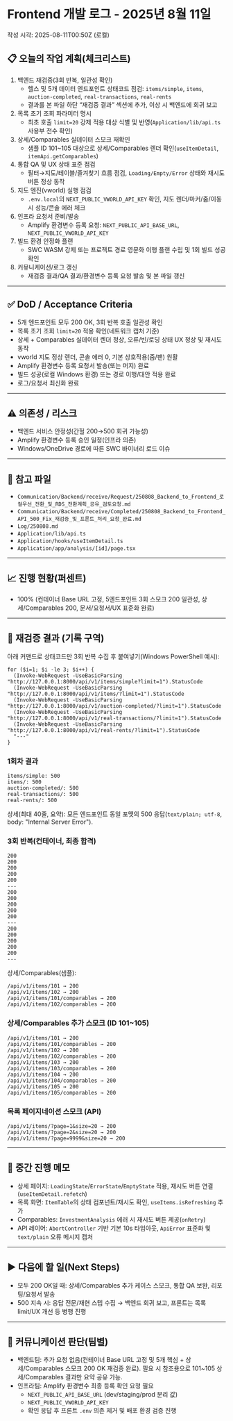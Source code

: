 # Frontend 개발 로그 - 2025년 8월 11일

작성 시각: 2025-08-11T00:50Z (로컬)

## 📋 오늘의 작업 계획(체크리스트)

1. 백엔드 재검증(3회 반복, 일관성 확인)
   - 헬스 및 5개 데이터 엔드포인트 상태코드 점검: `items/simple`, `items`, `auction-completed`, `real-transactions`, `real-rents`
   - 결과를 본 파일 하단 “재검증 결과” 섹션에 추가, 이상 시 백엔드에 회귀 보고
2. 목록 초기 조회 파라미터 명시
   - 최초 호출 `limit=20` 강제 적용 대상 식별 및 반영(`Application/lib/api.ts` 사용부 전수 확인)
3. 상세/Comparables 실데이터 스모크 재확인
   - 샘플 ID 101~105 대상으로 상세/Comparables 렌더 확인(`useItemDetail`, `itemApi.getComparables`)
4. 통합 QA 및 UX 상태 표준 점검
   - 필터→지도/테이블/즐겨찾기 흐름 점검, `Loading/Empty/Error` 상태와 재시도 버튼 정상 동작
5. 지도 엔진(vworld) 실행 점검
   - `.env.local`의 `NEXT_PUBLIC_VWORLD_API_KEY` 확인, 지도 렌더/마커/줌/이동 시 성능/콘솔 에러 체크
6. 인프라 요청서 준비/발송
   - Amplify 환경변수 등록 요청: `NEXT_PUBLIC_API_BASE_URL`, `NEXT_PUBLIC_VWORLD_API_KEY`
7. 빌드 환경 안정화 플랜
   - SWC WASM 강제 또는 프로젝트 경로 영문화 이행 플랜 수립 및 1회 빌드 성공 확인
8. 커뮤니케이션/로그 갱신
   - 재검증 결과/QA 결과/환경변수 등록 요청 발송 및 본 파일 갱신

---

## ✅ DoD / Acceptance Criteria

- 5개 엔드포인트 모두 200 OK, 3회 반복 호출 일관성 확인
- 목록 초기 조회 `limit=20` 적용 확인(네트워크 캡처 기준)
- 상세 + Comparables 실데이터 렌더 정상, 오류/빈/로딩 상태 UX 정상 및 재시도 동작
- vworld 지도 정상 렌더, 콘솔 에러 0, 기본 상호작용(줌/팬) 원활
- Amplify 환경변수 등록 요청서 발송(또는 머지) 완료
- 빌드 성공(로컬 Windows 환경) 또는 경로 이행/대안 적용 완료
- 로그/요청서 최신화 완료

---

## ⚠️ 의존성 / 리스크

- 백엔드 서비스 안정성(간헐 200→500 회귀 가능성)
- Amplify 환경변수 등록 승인 일정(인프라 의존)
- Windows/OneDrive 경로에 따른 SWC 바이너리 로드 이슈

---

## 🔗 참고 파일

- `Communication/Backend/receive/Request/250808_Backend_to_Frontend_로컬우선_전환_및_RDS_전환계획_공유_검토요청.md`
- `Communication/Backend/receive/Completed/250808_Backend_to_Frontend_API_500_Fix_재검증_및_프론트_처리_요청_완료.md`
- `Log/250808.md`
- `Application/lib/api.ts`
- `Application/hooks/useItemDetail.ts`
- `Application/app/analysis/[id]/page.tsx`

---

## 📈 진행 현황(퍼센트)

- 100% (컨테이너 Base URL 고정, 5엔드포인트 3회 스모크 200 일관성, 상세/Comparables 200, 문서/요청서/UX 표준화 완료)

---

## 🔁 재검증 결과 (기록 구역)

아래 커맨드로 상태코드만 3회 반복 수집 후 붙여넣기(Windows PowerShell 예시):

```
for ($i=1; $i -le 3; $i++) {
  (Invoke-WebRequest -UseBasicParsing "http://127.0.0.1:8000/api/v1/items/simple?limit=1").StatusCode
  (Invoke-WebRequest -UseBasicParsing "http://127.0.0.1:8000/api/v1/items/?limit=1").StatusCode
  (Invoke-WebRequest -UseBasicParsing "http://127.0.0.1:8000/api/v1/auction-completed/?limit=1").StatusCode
  (Invoke-WebRequest -UseBasicParsing "http://127.0.0.1:8000/api/v1/real-transactions/?limit=1").StatusCode
  (Invoke-WebRequest -UseBasicParsing "http://127.0.0.1:8000/api/v1/real-rents/?limit=1").StatusCode
  "---"
}
```

### 1회차 결과

```
items/simple: 500
items/: 500
auction-completed/: 500
real-transactions/: 500
real-rents/: 500
```

상세(최대 40줄, 요약): 모든 엔드포인트 동일 포맷의 500 응답(`text/plain; utf-8`, body: "Internal Server Error").

### 3회 반복(컨테이너, 최종 합격)

```
200
200
200
200
200
---
200
200
200
200
200
---
200
200
200
200
200
---
```

상세/Comparables(샘플):

```
/api/v1/items/101 → 200
/api/v1/items/102 → 200
/api/v1/items/101/comparables → 200
/api/v1/items/102/comparables → 200
```

### 상세/Comparables 추가 스모크 (ID 101~105)

```
/api/v1/items/101 → 200
/api/v1/items/101/comparables → 200
/api/v1/items/102 → 200
/api/v1/items/102/comparables → 200
/api/v1/items/103 → 200
/api/v1/items/103/comparables → 200
/api/v1/items/104 → 200
/api/v1/items/104/comparables → 200
/api/v1/items/105 → 200
/api/v1/items/105/comparables → 200
```

### 목록 페이지네이션 스모크 (API)

```
/api/v1/items/?page=1&size=20 → 200
/api/v1/items/?page=2&size=20 → 200
/api/v1/items/?page=9999&size=20 → 200
```

---

## 🔧 중간 진행 메모

- 상세 페이지: `LoadingState`/`ErrorState`/`EmptyState` 적용, 재시도 버튼 연결(`useItemDetail.refetch`)
- 목록 화면: `ItemTable`의 상태 컴포넌트/재시도 확인, `useItems.isRefreshing` 추가
- Comparables: `InvestmentAnalysis` 에러 시 재시도 버튼 제공(`onRetry`)
- API 레이어: `AbortController` 기반 기본 10s 타임아웃, `ApiError` 표준화 및 `text/plain` 오류 메시지 캡처

---

## ▶ 다음에 할 일(Next Steps)

- 모두 200 OK일 때: 상세/Comparables 추가 케이스 스모크, 통합 QA 보완, 리포팅/요청서 발송
- 500 지속 시: 응답 전문/재현 스텝 수집 → 백엔드 회귀 보고, 프론트는 목록 limit/UX 개선 등 병행 진행

---

## 📮 커뮤니케이션 판단(팀별)

- 백엔드팀: 추가 요청 없음(컨테이너 Base URL 고정 및 5개 핵심 + 상세/Comparables 스모크 200 OK 재검증 완료). 필요 시 참조용으로 101~105 상세/Comparables 결과만 요약 공유 가능.
- 인프라팀: Amplify 환경변수 최종 등록 확인 요청 필요
  - `NEXT_PUBLIC_API_BASE_URL` (dev/staging/prod 분리 값)
  - `NEXT_PUBLIC_VWORLD_API_KEY`
  - 확인 응답 후 프론트 `.env` 의존 제거 및 배포 환경 검증 진행
